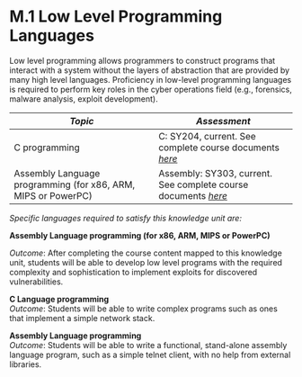 # M.1 Low Level Programming Languages

Low level programming allows programmers to construct programs that
interact with a system without the layers of abstraction that are
provided by many high level languages. Proficiency in low-level
programming languages is required to perform key roles in the cyber
operations field (e.g., forensics, malware analysis, exploit
development).

| ***Topic*** | ***Assessment*** |
| --- | --- |
|  C programming | C: SY204, current. See complete course documents [*here*](../../Course%20Documents/SY204%20SYSTEMS%20PROGRAMMING%20&%20OS%20FUNDAMENTALS) |
|  Assembly Language programming (for x86, ARM, MIPS or PowerPC) | Assembly: SY303, current. See complete course documents [*here*](../../Course%20Documents/SY303%20CYBER%20SYSTEMS%20ARCHITECTURE) |

*Specific languages required to satisfy this knowledge unit are:*  

**Assembly Language programming (for x86, ARM, MIPS or PowerPC)**  

*Outcome*: After completing the course content mapped to this knowledge
unit, students will be able to develop low level programs with the
required complexity and sophistication to implement exploits for
discovered vulnerabilities.

**C Language programming**  
*Outcome*: Students will be able to write complex programs such as
ones that implement a simple network stack.

**Assembly Language programming**  
*Outcome*: Students will be able to write a functional, stand-alone
assembly language program, such as a simple telnet client, with no help
from external libraries.
